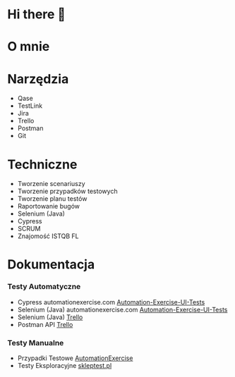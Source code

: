 # Hi there 👋

# O mnie

# Narzędzia
* Qase
* TestLink
* Jira
* Trello
* Postman
* Git

# Techniczne
* Tworzenie scenariuszy
* Tworzenie przypadków testowych
* Tworzenie planu testów
* Raportowanie bugów
* Selenium (Java)
* Cypress
* SCRUM
* Znajomość ISTQB FL

# Dokumentacja
### Testy Automatyczne
* Cypress automationexercise.com [Automation-Exercise-UI-Tests](https://github.com/MalgorzataGolebiewska/Automation-Exercise-UI-Tests-Cypress)
* Selenium (Java) automationexercise.com [Automation-Exercise-UI-Tests](https://github.com/MalgorzataGolebiewska/Automation-Exercise-UI-Tests-Selenium)
* Selenium (Java) [Trello](https://github.com/MalgorzataGolebiewska/Trello-QA)
* Postman API [Trello](https://github.com/MalgorzataGolebiewska/Trello-QA/tree/main/Trello-QA-Api-Tests)

### Testy Manualne
* Przypadki Testowe [AutomationExercise](https://github.com/MalgorzataGolebiewska/TestyManualne/blob/main/TC_AutomationExercise.xlsx)
* Testy Eksploracyjne [skleptest.pl](https://github.com/MalgorzataGolebiewska/TestyManualne/blob/main/Testy_Eksploracyjne.xlsx)
  

<!--
**MalgorzataGolebiewska/MalgorzataGolebiewska** is a ✨ _special_ ✨ repository because its `README.md` (this file) appears on your GitHub profile.

Here are some ideas to get you started:

- 🔭 I’m currently working on ...
- 🌱 I’m currently learning ...
- 👯 I’m looking to collaborate on ...
- 🤔 I’m looking for help with ...
- 💬 Ask me about ...
- 📫 How to reach me: ...
- 😄 Pronouns: ...
- ⚡ Fun fact: ...
-->

